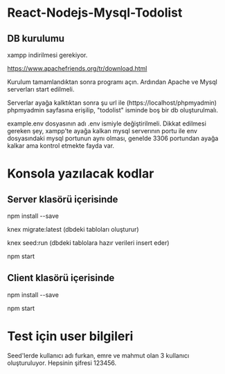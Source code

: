 # React-Nodejs-Mysql-Todolist

## DB kurulumu

xampp indirilmesi gerekiyor.

https://www.apachefriends.org/tr/download.html

Kurulum tamamlandıktan sonra programı açın.
Ardından Apache ve Mysql serverları start edilmeli.

Serverlar ayağa kalktıktan sonra şu url ile (https://localhost/phpmyadmin) phpmyadmin sayfasına erişilip, "todolist" isminde boş bir db oluşturulmalı.

example.env dosyasının adı .env ismiyle değiştirilmeli. Dikkat edilmesi gereken şey, xampp'te ayağa kalkan mysql serverının portu ile env dosyasındaki mysql portunun aynı olması, genelde 3306 portundan ayağa kalkar ama kontrol etmekte fayda var.

# Konsola yazılacak kodlar

## Server klasörü içerisinde

npm install --save

knex migrate:latest (dbdeki tabloları oluşturur)

knex seed:run (dbdeki tablolara hazır verileri insert eder)

npm start

## Client klasörü içerisinde

npm install --save

npm start

# Test için user bilgileri
Seed'lerde kullanıcı adı furkan, emre ve mahmut olan 3 kullanıcı oluşturuluyor. Hepsinin şifresi 123456.